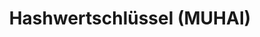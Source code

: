 ---
title: Hashwertschlüssel (MUHAI)
permalink: /patterns/datenbankschluessel/hashwertschluessel
sidebar:
    nav: datenbankschluessel
---